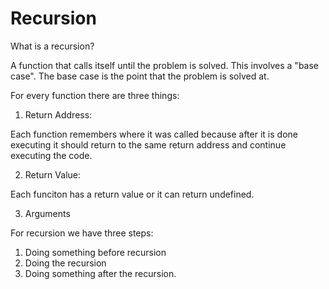 # Recursion

What is a recursion?

A function that calls itself until the problem is solved. This involves a "base case".
The base case is the point that the problem is solved at.

For every function there are three things:

1. Return Address:

Each function remembers where it was called because after it is done executing it should return to
the same return address and continue executing the code.

2. Return Value:

Each funciton has a return value or it can return undefined.

3. Arguments

For recursion we have three steps:

1. Doing something before recursion
2. Doing the recursion
3. Doing something after the recursion.

